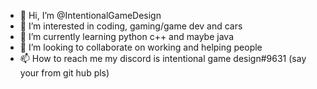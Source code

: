- 👋 Hi, I’m @IntentionalGameDesign
- 👀 I’m interested in coding, gaming/game dev and cars
- 🌱 I’m currently learning python c++ and maybe java
- 💞️ I’m looking to collaborate on working and helping people 
- 📫 How to reach me my discord is intentional game design#9631 (say your from git hub pls)

<!---
IntentionalGameDesign/IntentionalGameDesign is a ✨ special ✨ repository because its `README.md` (this file) appears on your GitHub profile.
You can click the Preview link to take a look at your changes.
--->
